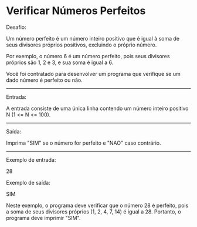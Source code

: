 # Verificar Números Perfeitos

Desafio:

Um número perfeito é um número inteiro positivo que é igual à soma de
seus divisores próprios positivos, excluindo o próprio número.

Por exemplo, o número 6 é um número perfeito, pois seus divisores 
próprios são 1, 2 e 3, e sua soma é igual a 6.

Você foi contratado para desenvolver um programa que verifique se um 
dado número é perfeito ou não.

---

Entrada:

A entrada consiste de uma única linha contendo um número inteiro positivo
N (1 <= N <= 100).

---

Saída:

Imprima "SIM" se o número for perfeito e "NAO" caso contrário.

---

Exemplo de entrada:

28

Exemplo de saída:

SIM

Neste exemplo, o programa deve verificar que o número 28 é perfeito,
pois a soma de seus divisores próprios (1, 2, 4, 7, 14) é igual a 28. 
Portanto, o programa deve imprimir "SIM".